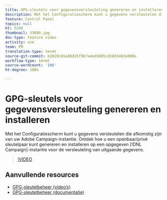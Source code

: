 ```yaml
---
title: GPG-sleutels voor gegevensversleuteling genereren en installeren
description: Met het Configuratiescherm kunt u gegevens versleutelen die afkomstig zijn van uw Adobe Campaign-instantie. Ontdek hoe u een openbaar/privé sleutelpaar kunt genereren en installeren op een opgegeven Campaign-instantie voor de versleuteling van uitgaande gegevens.
feature: Control Panel
topics: null
kt: 5240
thumbnail: 33686.jpg
doc-type: feature video
activity: use
team: PM
translation-type: tm+mt
source-git-commit: b2820c65a88d25f9b7a4ed5005cd5083463e000a
workflow-type: tm+mt
source-wordcount: '106'
ht-degree: 100%

---
```



# GPG-sleutels voor gegevensversleuteling genereren en installeren

Met het Configuratiescherm kunt u gegevens versleutelen die afkomstig zijn van uw Adobe Campaign-instantie. Ontdek hoe u een openbaar/privé sleutelpaar kunt genereren en installeren op een opgegeven [!DNL Campaign]-instantie voor de versleuteling van uitgaande gegevens.

>[!VIDEO](https://video.tv.adobe.com/v/36386?quality=12)

## Aanvullende resources

* [GPG-sleutelbeheer (video’s)](./gpg-key-management-overview.md)
* [GPG-sleutelbeheer (documentatie)](https://docs.adobe.com/content/help/nl-NL/control-panel/using/instances-settings/gpg-keys-management.html)
